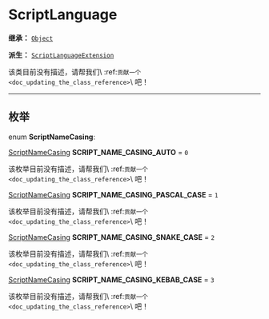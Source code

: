 <!-- ⚠ 请勿编辑本文件 ⚠ -->
<!-- 本文档使用脚本从 WeDot 引擎源码仓库生成。 -->
<!-- 生成脚本：https://github.com/WeDot-Engine/WeDot/tree/master/doc/tools/make_md.py； -->
<!-- 原文件：https://github.com/WeDot-Engine/WeDot/tree/master/doc/classes/ScriptLanguage.xml。 -->

<div id="_class_scriptlanguage"></div>

# ScriptLanguage

**继承：** [`Object`](class_object.md)

**派生：** [`ScriptLanguageExtension`](class_scriptlanguageextension.md)

该类目前没有描述，请帮我们\ :ref:`贡献一个 <doc_updating_the_class_reference>`\ 吧！

<!-- rst-class:: classref-section-separator -->

---

## 枚举

<div id="_class_enum_scriptlanguage_scriptnamecasing"></div>

enum **ScriptNameCasing**: <div id="enum_scriptlanguage_scriptnamecasing"></div>

<div id="_class_scriptlanguage_constant_script_name_casing_auto"></div>

[ScriptNameCasing](#enum_scriptlanguage_scriptnamecasing) **SCRIPT_NAME_CASING_AUTO** = ``0``

该枚举目前没有描述，请帮我们\ :ref:`贡献一个 <doc_updating_the_class_reference>`\ 吧！



<div id="_class_scriptlanguage_constant_script_name_casing_pascal_case"></div>

[ScriptNameCasing](#enum_scriptlanguage_scriptnamecasing) **SCRIPT_NAME_CASING_PASCAL_CASE** = ``1``

该枚举目前没有描述，请帮我们\ :ref:`贡献一个 <doc_updating_the_class_reference>`\ 吧！



<div id="_class_scriptlanguage_constant_script_name_casing_snake_case"></div>

[ScriptNameCasing](#enum_scriptlanguage_scriptnamecasing) **SCRIPT_NAME_CASING_SNAKE_CASE** = ``2``

该枚举目前没有描述，请帮我们\ :ref:`贡献一个 <doc_updating_the_class_reference>`\ 吧！



<div id="_class_scriptlanguage_constant_script_name_casing_kebab_case"></div>

[ScriptNameCasing](#enum_scriptlanguage_scriptnamecasing) **SCRIPT_NAME_CASING_KEBAB_CASE** = ``3``

该枚举目前没有描述，请帮我们\ :ref:`贡献一个 <doc_updating_the_class_reference>`\ 吧！



[^virtual]: 本方法通常需要用户覆盖才能生效。
[^const]: 本方法无副作用，不会修改该实例的任何成员变量。
[^vararg]: 本方法除了能接受在此处描述的参数外，还能够继续接受任意数量的参数。
[^constructor]: 本方法用于构造某个类型。
[^static]: 调用本方法无需实例，可直接使用类名进行调用。
[^operator]: 本方法描述的是使用本类型作为左操作数的有效运算符。
[^bitfield]: 这个值是由下列位标志构成位掩码的整数。
[^void]: 无返回值。
